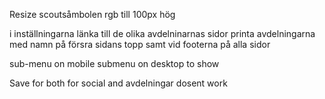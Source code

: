 Resize scoutsåmbolen rgb till 100px hög

i inställningarna länka till de olika avdelninarnas sidor
printa avdelningarna med namn på försra sidans topp samt vid footerna på alla sidor


sub-menu on mobile 
submenu on desktop to show

Save for both for social and avdelningar dosent work
